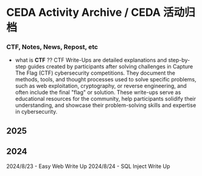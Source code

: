 # **CEDA Activity Archive / CEDA 活动归档**
### CTF, Notes, News, Repost, etc

* what is **CTF** ??
CTF Write-Ups are detailed explanations and step-by-step guides created by participants after solving challenges in Capture The Flag (CTF) cybersecurity competitions. They document the methods, tools, and thought processes used to solve specific problems, such as web exploitation, cryptography, or reverse engineering, and often include the final "flag" or solution. These write-ups serve as educational resources for the community, help participants solidify their understanding, and showcase their problem-solving skills and expertise in cybersecurity.


## **2025**

## **2024**
2024/8/23 - Easy Web Write Up
2024/8/24 - SQL Inject Write Up
